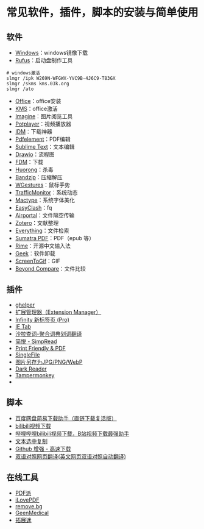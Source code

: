 # 常见软件，插件，脚本的安装与简单使用

## 软件
+ [Windows](https://next.itellyou.cn/)：windows镜像下载
+ [Rufus](https://rufus.ie/zh/)：启动盘制作工具
```
# windows激活
slmgr /ipk W269N-WFGWX-YVC9B-4J6C9-T83GX
slmgr /skms kms.03k.org
slmgr /ato
```
+ [Office](https://otp.landian.vip/zh-cn/download.html)：office安装
+ [KMS](https://www.heu8.net/kms/147.html)：office激活
+ [Imagine](https://www.nyam.pe.kr/dev/imagine/#download)：图片阅览工具
+ [Potplayer](https://potplayer.daum.net/)：视频播放器
+ [IDM](https://sdy2813.lanzouq.com/iuGfYy8hg9e)：下载神器
+ [Pdfelement](https://downloadly.net/2020/09/994/03/pdfelement/12/?#/994-wondersh-142241033002.html)：PDF编辑
+ [Sublime Text](https://sdy2813.lanzouq.com/iqXuRzutzji)：文本编辑
+ [Drawio](https://github.com/jgraph/drawio-desktop/releases)：流程图
+ [FDM](https://www.freedownloadmanager.org/zh/)：下载
+ [Huorong](https://www.huorong.cn/person5.html)：杀毒
+ [Bandzip](https://sdy2813.lanzouq.com/iNauPy8hfba)：压缩解压
+ [WGestures](https://sdy2813.lanzouq.com/iOCPXymtgbc)：鼠标手势
+ [TrafficMonitor](https://github.com/zhongyang219/TrafficMonitor/releases)：系统动态
+ [Mactype](https://github.com/snowie2000/mactype/releases)：系统字体美化
+ [EasyClash](https://github.com/bulianglin/demo/blob/main/EasyClash.rar)：fq
+ [Airportal](https://airportal.cn/)：文件隔空传输
+ [Zotero](https://www.zotero.org/download/)：文献整理
+ [Everything](https://www.voidtools.com/zh-cn/downloads/)：文件检索
+ [Sumatra PDF](https://www.sumatrapdfreader.org/downloadafter)：PDF（epub 等）
+ [Rime](https://rime.im/download/)：开源中文输入法
+ [Geek](https://geekuninstaller.com/)：软件卸载
+ [ScreenToGif](https://www.screentogif.com/?l=zh_cn)：GIF
+ [Beyond Compare](https://downloadly.net/2020/02/224/03/beyond-compare/16/?#/224-scooter-142252031202.html)：文件比较

## 插件
+ [ghelper](https://googlehelper.net/)
+ [扩展管理器（Extension Manager）](https://chrome.google.com/webstore/detail/extension-manager/gjldcdngmdknpinoemndlidpcabkggco)
+ [Infinity 新标签页 (Pro)](https://chrome.google.com/webstore/detail/infinity-new-tab-pro/nnnkddnnlpamobajfibfdgfnbcnkgngh)
+ [IE Tab](https://chrome.google.com/webstore/detail/ie-tab/hehijbfgiekmjfkfjpbkbammjbdenadd)
+ [沙拉查词-聚合词典划词翻译](https://chrome.google.com/webstore/detail/%E6%B2%99%E6%8B%89%E6%9F%A5%E8%AF%8D-%E8%81%9A%E5%90%88%E8%AF%8D%E5%85%B8%E5%88%92%E8%AF%8D%E7%BF%BB%E8%AF%91/cdonnmffkdaoajfknoeeecmchibpmkmg)
+ [简悦 - SimpRead](https://chrome.google.com/webstore/detail/simpread-reader-view/ijllcpnolfcooahcekpamkbidhejabll)
+ [Print Friendly & PDF](https://chrome.google.com/webstore/detail/print-friendly-pdf/ohlencieiipommannpdfcmfdpjjmeolj)
+ [SingleFile](https://chrome.google.com/webstore/detail/singlefile/mpiodijhokgodhhofbcjdecpffjipkle)
+ [图片另存为JPG/PNG/WebP](https://chrome.google.com/webstore/detail/save-image-as-type/gabfmnliflodkdafenbcpjdlppllnemd)
+ [Dark Reader](https://chrome.google.com/webstore/detail/dark-reader/eimadpbcbfnmbkopoojfekhnkhdbieeh)
+ [Tampermonkey](https://chrome.google.com/webstore/detail/tampermonkey/dhdgffkkebhmkfjojejmpbldmpobfkfo)
+ []()



## 脚本
+ [百度网盘简易下载助手（直链下载复活版）](https://greasyfork.org/zh-CN/scripts/418182-%E7%99%BE%E5%BA%A6%E7%BD%91%E7%9B%98%E7%AE%80%E6%98%93%E4%B8%8B%E8%BD%BD%E5%8A%A9%E6%89%8B-%E7%9B%B4%E9%93%BE%E4%B8%8B%E8%BD%BD%E5%A4%8D%E6%B4%BB%E7%89%88)
+ [bilibili视频下载](https://greasyfork.org/zh-CN/scripts/413228-bilibili%E8%A7%86%E9%A2%91%E4%B8%8B%E8%BD%BD)
+ [哔哩哔哩bilibili视频下载，B站视频下载最强助手](https://greasyfork.org/zh-CN/scripts/434468-%E5%93%94%E5%93%A9%E5%93%94%E5%93%A9bilibili%E8%A7%86%E9%A2%91%E4%B8%8B%E8%BD%BD-b%E7%AB%99%E8%A7%86%E9%A2%91%E4%B8%8B%E8%BD%BD%E6%9C%80%E5%BC%BA%E5%8A%A9%E6%89%8B)
+ [文本选中复制](https://greasyfork.org/zh-CN/scripts/405130-%E6%96%87%E6%9C%AC%E9%80%89%E4%B8%AD%E5%A4%8D%E5%88%B6)
+ [Github 增强 - 高速下载](https://greasyfork.org/zh-CN/scripts/412245-github-%E5%A2%9E%E5%BC%BA-%E9%AB%98%E9%80%9F%E4%B8%8B%E8%BD%BD)
+ [双语对照网页翻译(英文网页双语对照自动翻译)](https://greasyfork.org/zh-CN/scripts/419004-%E5%8F%8C%E8%AF%AD%E5%AF%B9%E7%85%A7%E7%BD%91%E9%A1%B5%E7%BF%BB%E8%AF%91-%E8%8B%B1%E6%96%87%E7%BD%91%E9%A1%B5%E5%8F%8C%E8%AF%AD%E5%AF%B9%E7%85%A7%E8%87%AA%E5%8A%A8%E7%BF%BB%E8%AF%91)

## 在线工具
+ [PDF派](https://www.pdfpai.com/)
+ [iLovePDF](https://www.ilovepdf.com/)
+ [remove.bg](https://www.remove.bg/zh)
+ [GeenMedical](https://www.geenmedical.com/)
+ [拓展迷](https://www.extfans.com/)

























